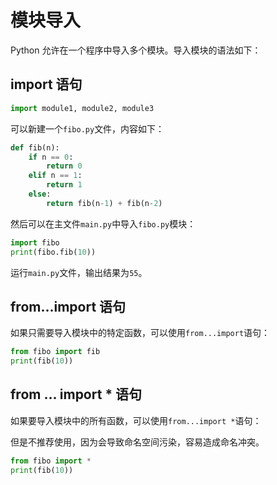 # 模块导入

Python 允许在一个程序中导入多个模块。导入模块的语法如下：

## import 语句

```python
import module1, module2, module3
```

可以新建一个`fibo.py`文件，内容如下：

```python
def fib(n):
    if n == 0:
        return 0
    elif n == 1:
        return 1
    else:
        return fib(n-1) + fib(n-2)
```

然后可以在主文件`main.py`中导入`fibo.py`模块：

```python
import fibo
print(fibo.fib(10))
```
运行`main.py`文件，输出结果为`55`。

## from...import 语句   

如果只需要导入模块中的特定函数，可以使用`from...import`语句：

```python
from fibo import fib
print(fib(10))
```

## from … import * 语句

如果要导入模块中的所有函数，可以使用`from...import *`语句：

但是不推荐使用，因为会导致命名空间污染，容易造成命名冲突。

```python
from fibo import *
print(fib(10))
```

